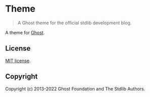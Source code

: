# Theme

> A Ghost theme for the official stdlib development blog.

A theme for [Ghost][ghost].

## License

[MIT license](LICENSE).

## Copyright

Copyright (c) 2013-2022 Ghost Foundation and The Stdlib Authors.

<!-- links -->

[ghost]: http://github.com/tryghost/ghost/

<!-- /.links -->